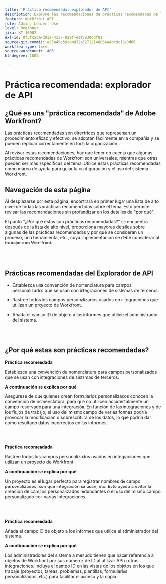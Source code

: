 ```yaml
---
title: 'Práctica recomendada: explorador de API'
description: Explore las recomendaciones de prácticas recomendadas de los expertos de Adobe Workfront sobre la configuración, administración y uso del Explorador de API de Workfront.
feature: Workfront API
role: Admin, Leader, User
level: Beginner
jira: KT-10902
exl-id: 0f3fc5ba-d01a-4337-829f-def0830ddf81
source-git-commit: a25a49e59ca483246271214886ea4dc9c10e8d66
workflow-type: tm+mt
source-wordcount: '406'
ht-degree: 100%

---
```


# Práctica recomendada: explorador de API

## ¿Qué es una &quot;práctica recomendada&quot; de Adobe Workfront?

Las prácticas recomendadas son directrices que representan un procedimiento eficaz y efectivo, se adoptan fácilmente en la compañía y se pueden replicar correctamente en toda la organización.

Al revisar estas recomendaciones, hay que tener en cuenta que algunas prácticas recomendadas de Workfront son universales, mientras que otras pueden ser más específicas del tema. Utilice estas prácticas recomendadas como marco de ayuda para guiar la configuración y el uso del sistema Workfront.

## Navegación de esta página

Al desplazarse por esta página, encontrará en primer lugar una lista de alto nivel de todas las prácticas recomendadas sobre el tema. Esto permite revisar las recomendaciones sin profundizar en los detalles de &quot;por qué&quot;.

El punto &quot;¿Por qué estas son prácticas recomendadas?&quot; se encuentra después de la lista de alto nivel, proporciona mayores detalles sobre algunas de las prácticas recomendadas y por qué se consideran un proceso, una herramienta, etc., cuya implementación se debe considerar al trabajar con Workfront.

</br>
</br>

## Prácticas recomendadas del Explorador de API

* Establezca una convención de nomenclatura para campos personalizados que se usan con integraciones de sistemas de terceros.

* Rastree todos los campos personalizados usados en integraciones que utilizan un proyecto de Workfront.

* Añada el campo ID de objeto a los informes que utilice el administrador del sistema.

</br>
</br>

## ¿Por qué estas son prácticas recomendadas?

**Práctica recomendada**

Establezca una convención de nomenclatura para campos personalizados que se usan con integraciones de sistemas de terceros.

**A continuación se explica por qué**

Asegúrese de que quienes crean formularios personalizados conocen la convención de nomenclatura, para que no utilicen accidentalmente un campo reservado para una integración. En función de las integraciones y de los flujos de trabajo, el uso del mismo campo de varias formas podría provocar la modificación o sobrescritura de los datos, lo que podría dar como resultado datos incorrectos en los informes.

</br>
</br>


**Práctica recomendada**

Rastree todos los campos personalizados usados en integraciones que utilizan un proyecto de Workfront.

**A continuación se explica por qué**

Un proyecto es el lugar perfecto para registrar nombres de campo personalizados, con qué integración se usan, etc. Esto ayuda a evitar la creación de campos personalizados redundantes o el uso del mismo campo personalizado con varias integraciones.

</br>
</br>


**Práctica recomendada**

Añada el campo ID de objeto a los informes que utilice el administrador del sistema.

**A continuación se explica por qué**

Los administradores del sistema a menudo tienen que hacer referencia a objetos de Workfront por sus números de ID al utilizar API u otras integraciones. Incluya el campo ID en las vistas de los objetos en los que trabaje (proyectos, tareas, problemas, plantillas, formularios personalizados, etc.) para facilitar el acceso y la copia.
